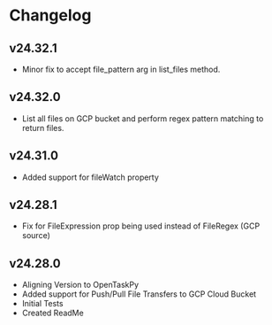 # Changelog

## v24.32.1

- Minor fix to accept file_pattern arg in list_files method.

## v24.32.0

- List all files on GCP bucket and perform regex pattern matching to return files.

## v24.31.0

- Added support for fileWatch property

## v24.28.1

- Fix for FileExpression prop being used instead of FileRegex (GCP source)

## v24.28.0

- Aligning Version to OpenTaskPy
- Added support for Push/Pull File Transfers to GCP Cloud Bucket
- Initial Tests
- Created ReadMe
